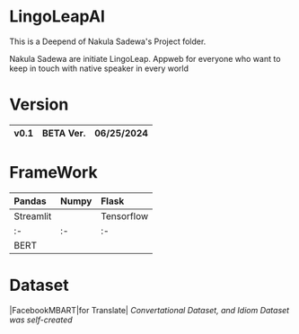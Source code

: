 # LingoLeapAI
This is a Deepend of Nakula Sadewa's Project folder.

Nakula Sadewa are initiate LingoLeap. Appweb for everyone who want to keep in touch with native speaker in every world

# Version
|v0.1|BETA Ver.|06/25/2024|
|:-|:-|:-|

# FrameWork

|Pandas|Numpy|Flask|
|:-|:-|:-|
|Streamlit||Tensorflow|Transformers|
|:-|:-|:-|
BERT|
# Dataset
|FacebookMBART|for Translate|
*Convertational Dataset, and Idiom Dataset was self-created*

